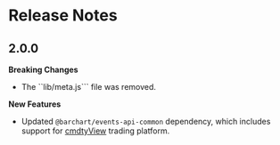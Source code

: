 # Release Notes

## 2.0.0
**Breaking Changes**

* The ``lib/meta.js``` file was removed.

**New Features**

* Updated ```@barchart/events-api-common``` dependency, which includes support for [cmdtyView](https://www.barchart.com/cmdty/trading/cmdtyview) trading platform.
